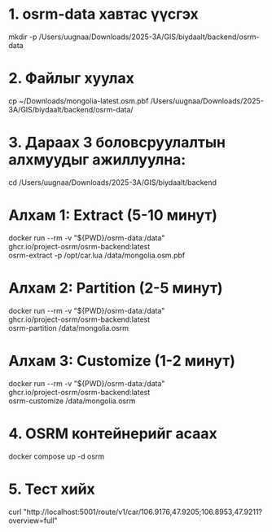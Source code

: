 # 1. osrm-data хавтас үүсгэх
mkdir -p /Users/uugnaa/Downloads/2025-3A/GIS/biydaalt/backend/osrm-data

# 2. Файлыг хуулах
cp ~/Downloads/mongolia-latest.osm.pbf /Users/uugnaa/Downloads/2025-3A/GIS/biydaalt/backend/osrm-data/

# 3. Дараах 3 боловсруулалтын алхмуудыг ажиллуулна:

cd /Users/uugnaa/Downloads/2025-3A/GIS/biydaalt/backend

# Алхам 1: Extract (5-10 минут)
docker run --rm -v "${PWD}/osrm-data:/data" \
  ghcr.io/project-osrm/osrm-backend:latest \
  osrm-extract -p /opt/car.lua /data/mongolia.osm.pbf

# Алхам 2: Partition (2-5 минут)
docker run --rm -v "${PWD}/osrm-data:/data" \
  ghcr.io/project-osrm/osrm-backend:latest \
  osrm-partition /data/mongolia.osrm

# Алхам 3: Customize (1-2 минут)
docker run --rm -v "${PWD}/osrm-data:/data" \
  ghcr.io/project-osrm/osrm-backend:latest \
  osrm-customize /data/mongolia.osrm

# 4. OSRM контейнерийг асаах
docker compose up -d osrm

# 5. Тест хийх
curl "http://localhost:5001/route/v1/car/106.9176,47.9205;106.8953,47.9211?overview=full"